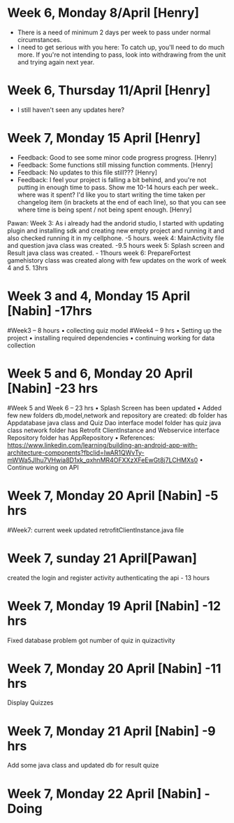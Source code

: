 

# Week 6, Monday 8/April [Henry]
- There is a need of minimum 2 days per week to pass under normal circumstances. 
- I need to get serious with you here: To catch up, you'll need to do much more. If you're not intending to pass, look into withdrawing from the unit and trying again next year.

# Week 6, Thursday 11/April [Henry]
- I still haven't seen any updates here?

# Week 7, Monday 15 April [Henry]
- Feedback: Good to see some minor code progress progress. [Henry]
- Feedback: Some functions still missing function comments. [Henry]
- Feedback: No updates to this file still??? [Henry]
- Feedback: I feel your project is falling a bit behind, and you're not putting in enough time to pass. Show me 10-14 hours each per week.. where was it spent? I'd like you to start writing the time taken per changelog item (in brackets at the end of each line), so that you can see where time is being spent / not being spent enough. [Henry]


Pawan: 
Week 3: As i already had the andorid studio, I started with updating plugin and installing sdk and creating new empty project and running it and also checked running it in my cellphone.  -5 hours.
week 4: MainActivity file and question java class was created. -9.5 hours
week 5: Splash screen and Result java class was created. - 11hours 
week 6: PrepareFortest gamehistory class was created along with few updates on the work of week 4 and 5. 13hrs


# Week 3 and 4, Monday 15 April [Nabin] -17hrs
#Week3 – 8 hours 
•	collecting quiz model 
#Week4 – 9 hrs 
•	Setting up the project
•	installing required dependencies
•	continuing working for data collection

# Week 5 and 6, Monday 20 April [Nabin] -23 hrs 
#Week 5 and Week 6 – 23 hrs 
•	Splash Screen has been updated
•	Added few new folders db,model,network and repository are created: db folder has Appdatabase java class and Quiz Dao interface model folder has quiz java class network folder has Retrofit ClientInstance and Webservice interface Repository folder has AppRepository 
•	References: https://www.linkedin.com/learning/building-an-android-app-with-architecture-components?fbclid=IwAR1QWvTy-mWWa5JIhu7VHwia8D1xk_qxhnMR4OFXXzXFeEwGt8j7LCHMXs0
•	Continue working on API

# Week 7, Monday 20 April [Nabin] -5 hrs 
#Week7: current week
updated retrofitClientInstance.java file
# Week 7, sunday 21 April[Pawan]
created the login and register activity authenticating the api - 13 hours


# Week 7, Monday 19 April [Nabin] -12 hrs
Fixed database problem 
got number of quiz in quizactivity 


# Week 7, Monday 20 April [Nabin] -11 hrs 
Display Quizzes

# Week 7, Monday 21 April [Nabin] -9 hrs 
Add some java class and updated db for result quize

# Week 7, Monday 22 April [Nabin] -Doing

